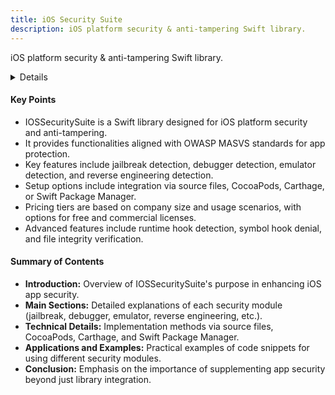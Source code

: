 ```yaml
---
title: iOS Security Suite
description: iOS platform security & anti-tampering Swift library.
---
```


iOS platform security & anti-tampering Swift library.

<details>
**URL:** https://github.com/securing/IOSSecuritySuite

**Authors:** [@_r3ggi](https://twitter.com/_r3ggi) and contributors

**Tags:**  
`iOS Security`, `Swift Library`, `Anti-Tampering`, `Jailbreak Detection`, `Debugger Detection`, `Emulator Detection`, `Reverse Engineering Detection`
</details>

#### Key Points
- IOSSecuritySuite is a Swift library designed for iOS platform security and anti-tampering.
- It provides functionalities aligned with OWASP MASVS standards for app protection.
- Key features include jailbreak detection, debugger detection, emulator detection, and reverse engineering detection.
- Setup options include integration via source files, CocoaPods, Carthage, or Swift Package Manager.
- Pricing tiers are based on company size and usage scenarios, with options for free and commercial licenses.
- Advanced features include runtime hook detection, symbol hook denial, and file integrity verification.

#### Summary of Contents
- **Introduction:** Overview of IOSSecuritySuite's purpose in enhancing iOS app security.
- **Main Sections:** Detailed explanations of each security module (jailbreak, debugger, emulator, reverse engineering, etc.).
- **Technical Details:** Implementation methods via source files, CocoaPods, Carthage, and Swift Package Manager.
- **Applications and Examples:** Practical examples of code snippets for using different security modules.
- **Conclusion:** Emphasis on the importance of supplementing app security beyond just library integration.

<LinkCard title="Go to Github Repository" href="https://github.com/securing/IOSSecuritySuite" />
